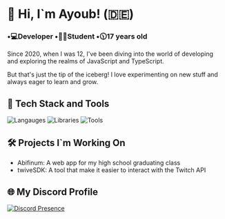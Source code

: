 # 👋 Hi, I`m Ayoub! (🇩🇪)

### •💻Developer •🧑‍🎓Student •🕦17 years old

Since 2020, when I was 12, I've been diving into the world of developing and exploring the realms of JavaScript and TypeScript.

But that's just the tip of the iceberg! I love experimenting on new stuff and always eager to learn and grow.

## 🔧 Tech Stack and Tools
![Langauges](https://skillicons.dev/icons?i=js,ts,html,css)
![Libraries](https://skillicons.dev/icons?i=nodejs,discordjs,nuxt,vue)
![Tools](https://skillicons.dev/icons?i=docker,mysql,redis,webstorm)

## 🛠️ Projects I`m Working On
- Abifinum: A web app for my high school graduating class
- twiveSDK: A tool that make it easier to interact with the Twitch API

## 🌐 My Discord Profile
[![Discord Presence](https://lanyard.cnrad.dev/api/789814620280979467)](https://discord.com/users/789814620280979467)
